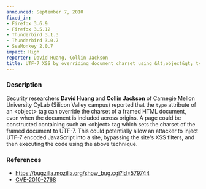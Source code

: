 ```yaml
---
announced: September 7, 2010
fixed_in:
- Firefox 3.6.9
- Firefox 3.5.12
- Thunderbird 3.1.3
- Thunderbird 3.0.7
- SeaMonkey 2.0.7
impact: High
reporter: David Huang, Collin Jackson
title: UTF-7 XSS by overriding document charset using &lt;object&gt; type attribute
---
```


<h3>Description</h3>

<p>Security researchers <strong>David Huang</strong>
and <strong>Collin Jackson</strong> of Carnegie Mellon University
CyLab (Silicon Valley campus) reported that the <code>type</code>
attribute of an &lt;object&gt; tag can override the charset of a
framed HTML document, even when the document is included across
origins.  A page could be constructed containing such an
&lt;object&gt; tag which sets the charset of the framed document to
UTF-7.  This could potentially allow an attacker to inject UTF-7
encoded JavaScript into a site, bypassing the site's XSS filters, and
then executing the code using the above technique.</p>

<h3>References</h3>

<ul>
  <li><a href="https://bugzilla.mozilla.org/show_bug.cgi?id=579744">https://bugzilla.mozilla.org/show_bug.cgi?id=579744</a></li>
  <li><a class="ex-ref" href="http://cve.mitre.org/cgi-bin/cvename.cgi?name=CVE-2010-2768">CVE-2010-2768</a></li>
</ul>




